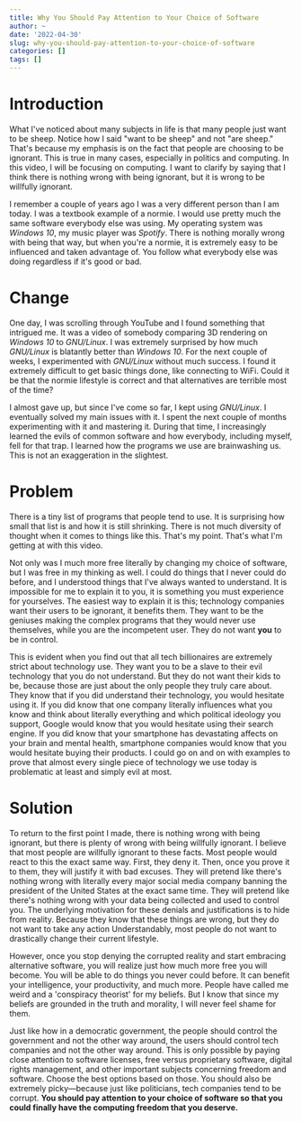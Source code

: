 ```yaml
---
title: Why You Should Pay Attention to Your Choice of Software
author: ~
date: '2022-04-30'
slug: why-you-should-pay-attention-to-your-choice-of-software
categories: []
tags: []
---
```


# Introduction
What I've noticed about many subjects in life is that many people just want to be sheep.
Notice how I said "want to be sheep" and not "are sheep."
That's because my emphasis is on the fact that people are choosing to be ignorant.
This is true in many cases, especially in politics and computing.
In this video, I will be focusing on computing.
I want to clarify by saying that I think there is nothing wrong with being ignorant, but it is wrong to be willfully ignorant.

I remember a couple of years ago I was a very different person than I am today.
I was a textbook example of a normie.
I would use pretty much the same software everybody else was using.
My operating system was *Windows 10*, my music player was *Spotify*.
There is nothing morally wrong with being that way, but when you're a normie, it is extremely easy to be influenced and taken advantage of.
You follow what everybody else was doing regardless if it's good or bad.

# Change
One day, I was scrolling through YouTube and I found something that intrigued me.
It was a video of somebody comparing 3D rendering on *Windows 10* to *GNU/Linux*.
I was extremely surprised by how much *GNU/Linux* is blatantly better than *Windows 10*.
For the next couple of weeks, I experimented with *GNU/Linux* without much success.
I found it extremely difficult to get basic things done, like connecting to WiFi.
Could it be that the normie lifestyle is correct and that alternatives are terrible most of the time?

I almost gave up, but since I've come so far, I kept using *GNU/Linux*.
I eventually solved my main issues with it.
I spent the next couple of months experimenting with it and mastering it.
During that time, I increasingly learned the evils of common software and how everybody, including myself, fell for that trap.
I learned how the programs we use are brainwashing us.
This is not an exaggeration in the slightest.

# Problem
There is a tiny list of programs that people tend to use.
It is surprising how small that list is and how it is still shrinking.
There is not much diversity of thought when it comes to things like this.
That's my point.
That's what I'm getting at with this video.

Not only was I much more free literally by changing my choice of software, but I was free in my thinking as well.
I could do things that I never could do before, and I understood things that I've always wanted to understand.
It is impossible for me to explain it to you, it is something you must experience for yourselves.
The easiest way to explain it is this; technology companies want their users to be ignorant, it benefits them.
They want to be the geniuses making the complex programs that they would never use themselves, while you are the incompetent user.
They do not want **you** to be in control.

This is evident when you find out that all tech billionaires are extremely strict about technology use.
They want you to be a slave to their evil technology that you do not understand.
But they do not want their kids to be, because those are just about the only people they truly care about.
They know that if you did understand their technology, you would hesitate using it.
If you did know that one company literally influences what you know and think about literally everything and which political ideology you support, Google would know that you would hesitate using their search engine.
If you did know that your smartphone has devastating affects on your brain and mental health, smartphone companies would know that you would hesitate buying their products.
I could go on and on with examples to prove that almost every single piece of technology we use today is problematic at least and simply evil at most.

# Solution
To return to the first point I made, there is nothing wrong with being ignorant, but there is plenty of wrong with being willfully ignorant.
I believe that most people are willfully ignorant to these facts.
Most people would react to this the exact same way.
First, they deny it.
Then, once you prove it to them, they will justify it with bad excuses.
They will pretend like there's nothing wrong with literally every major social media company banning the president of the United States at the exact same time.
They will pretend like there's nothing wrong with your data being collected and used to control you.
The underlying motivation for these denials and justifications is to hide from reality.
Because they know that these things are wrong, but they do not want to take any action
Understandably, most people do not want to drastically change their current lifestyle.

However, once you stop denying the corrupted reality and start embracing alternative software, you will realize just how much more free you will become.
You will be able to do things you never could before.
It can benefit your intelligence, your productivity, and much more.
People have called me weird and a 'conspiracy theorist' for my beliefs.
But I know that since my beliefs are grounded in the truth and morality, I will never feel shame for them.

Just like how in a democratic government, the people should control the government and not the other way around, the users should control tech companies and not the other way around.
This is only possible by paying close attention to software licenses, free versus proprietary software, digital rights management, and other important subjects concerning freedom and software.
Choose the best options based on those.
You should also be extremely picky—because just like politicians, tech companies tend to be corrupt.
**You should pay attention to your choice of software so that you could finally have the computing freedom that you deserve.**
